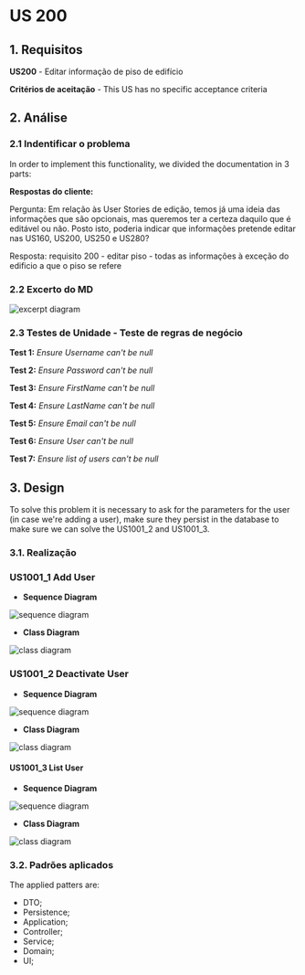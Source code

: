 # US 200

## 1. Requisitos

**US200** -  Editar informação de piso de edifício

**Critérios de aceitação** - This US has no specific acceptance criteria

## 2. Análise

### 2.1 Indentificar o problema
In order to implement this functionality, we divided the documentation in 3 parts:

**Respostas do cliente:**

Pergunta: Em relação às User Stories de edição, temos já uma ideia das informações que são opcionais, mas queremos ter a certeza daquilo que é editável ou não. Posto isto, poderia indicar que informações pretende editar nas US160, US200, US250 e US280?

Resposta: requisito 200 - editar piso - todas as informações à exceção do edificio a que o piso se refere



### 2.2 Excerto do MD
![excerpt diagram](domain_excerpt_1001.svg "domain_excerpt_3004.svg")

### 2.3 Testes de Unidade - Teste de regras de negócio

**Test 1:** *Ensure Username can't be null*

**Test 2:** *Ensure Password can't be null*

**Test 3:** *Ensure FirstName can't be null*

**Test 4:** *Ensure LastName can't be null*

**Test 5:** *Ensure Email can't be null*

**Test 6:** *Ensure User can't be null*

**Test 7:** *Ensure list of users can't be null*



## 3. Design

To solve this problem it is necessary to ask for the parameters for the user (in case we're adding a user), make sure 
they persist in the database to make sure we can solve the US1001_2 and US1001_3.

### 3.1. Realização

### US1001_1 Add User
* **Sequence Diagram**

![sequence diagram](us1001_1/sequence_diagram_addUser.svg "sequence_diagram_1001_1")

* **Class Diagram**

![class diagram](us1001_1/class_diagram_addUser.svg "class_diagram_1001_1")

### US1001_2 Deactivate  User

* **Sequence Diagram**
 
![sequence diagram](us1001_2/sequence_diagram_deactivateUser.svg "sequence_diagram_1001_2")

* **Class Diagram**

![class diagram](us1001_2/class_diagram_deactivateUser.svg "class_diagram_1001_2")

#### US1001_3 List User

* **Sequence Diagram**

![sequence diagram](us1001_3/sequence_diagram_listUser.svg "sequence_diagram_1001_3")

* **Class Diagram**

![class diagram](us1001_3/class_diagram_listUser.svg "class_diagram_1001_3")

### 3.2. Padrões aplicados
The applied patters are:
* DTO;
* Persistence;
* Application;
* Controller;
* Service;
* Domain;
* UI;